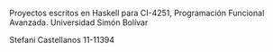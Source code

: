 Proyectos escritos en Haskell para CI-4251, Programación Funcional Avanzada.
Universidad Simón Bolívar

Stefani Castellanos
11-11394
